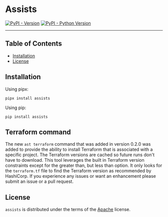 # Assists

[![PyPI - Version](https://img.shields.io/pypi/v/assists.svg)](https://pypi.org/project/assists)
[![PyPI - Python Version](https://img.shields.io/pypi/pyversions/assists.svg)](https://pypi.org/project/assists)

-----

## Table of Contents

- [Installation](#installation)
- [License](#license)

## Installation

Using pipx:

```console
pipx install assists
```

Using pip:

```console
pip install assists
```

## Terraform command

The new `ast terraform` command that was added in version 0.2.0 was added to provide the ability to install Terraform
that is associated with a specific project. The Terraform versions are cached so future runs don't have to download. This tool
leverages the built in Terraform version constraints except for the greater than, but less than option. It only looks for
the `terraform.tf` file to find the Terraform version as recommended by HashiCorp. If you experience any issues or want an enhancement
please submit an issue or a pull request.

## License

`assists` is distributed under the terms of the [Apache](https://github.com/phillipsj/assists/blob/main/LICENSE.txt) license.
